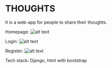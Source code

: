# THOUGHTS
It is a web-app for people to share their thoughts.

Homepage:
![alt text](https://github.com/vidhsss/twitter-clone/blob/master/Home.png)

Login:
![alt text](https://github.com/vidhsss/twitter-clone/blob/master/THOUGHTS.png)

Register:
![alt text](https://github.com/vidhsss/twitter-clone/blob/master/register.png)


Tech stack: Django, html with bootstrap
